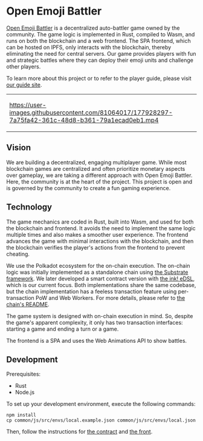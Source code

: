 # Open Emoji Battler

[Open Emoji Battler](https://game.open-emoji-battler.community) is a decentralized auto-battler game owned by the community. The game logic is implemented in Rust, compiled to Wasm, and runs on both the blockchain and a web frontend. The SPA frontend, which can be hosted on IPFS, only interacts with the blockchain, thereby eliminating the need for central servers. Our game provides players with fun and strategic battles where they can deploy their emoji units and challenge other players.

To learn more about this project or to refer to the player guide, please visit [our guide site](https://openemojibattler.github.io/open-emoji-battler/introduction).

<div align="center">

<table><tr><td width="500">

https://user-images.githubusercontent.com/81064017/177928297-7a75fa42-361c-48d8-b361-79a1ecad0eb1.mp4

</tr></td></table>

</div>

## Vision

We are building a decentralized, engaging multiplayer game. While most blockchain games are centralized and often prioritize monetary aspects over gameplay, we are taking a different approach with Open Emoji Battler. Here, the community is at the heart of the project. This project is open and is governed by the community to create a fun gaming experience.

## Technology

The game mechanics are coded in Rust, built into Wasm, and used for both the blockchain and frontend. It avoids the need to implement the same logic multiple times and also makes a smoother user experience. The frontend advances the game with minimal interactions with the blockchain, and then the blockchain verifies the player's actions from the frontend to prevent cheating.

We use the Polkadot ecosystem for the on-chain execution. The on-chain logic was initially implemented as a standalone chain using [the Substrate framework](https://github.com/paritytech/substrate). We later developed a smart contract version with [the ink! eDSL](https://github.com/paritytech/ink), which is our current focus. Both implementations share the same codebase, but the chain implementation has a feeless transaction feature using per-transaction PoW and Web Workers. For more details, please refer to [the chain's README](./chain/README.md).

The game system is designed with on-chain execution in mind. So, despite the game's apparent complexity, it only has two transaction interfaces: starting a game and ending a turn or a game.

The frontend is a SPA and uses the Web Animations API to show battles.

## Development

Prerequisites:

- Rust
- Node.js

To set up your development environment, execute the following commands:

```
npm install
cp common/js/src/envs/local.example.json common/js/src/envs/local.json
```

Then, follow the instructions for [the contract](./contract/README.md) and [the front](./front/README.md).
